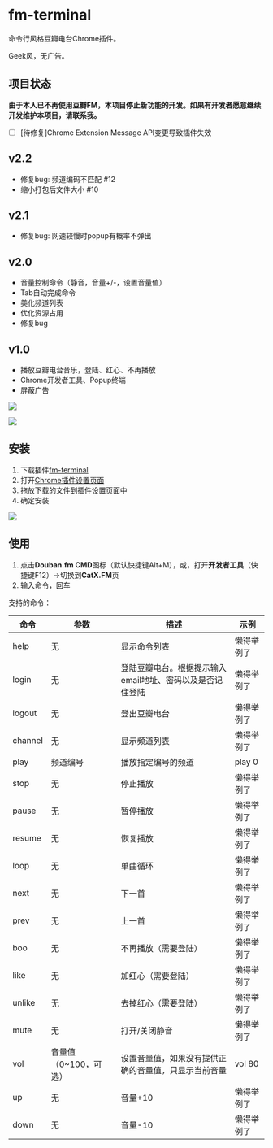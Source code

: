 # fm-terminal

命令行风格豆瓣电台Chrome插件。

Geek风，无广告。

## 项目状态

**由于本人已不再使用豆瓣FM，本项目停止新功能的开发。如果有开发者愿意继续开发维护本项目，请联系我。**

- [ ] [待修复]Chrome Extension Message API变更导致插件失效

## v2.2

* 修复bug: 频道编码不匹配 #12 
* 缩小打包后文件大小 #10

## v2.1

* 修复bug: 网速较慢时popup有概率不弹出

## v2.0

* 音量控制命令（静音，音量+/-，设置音量值）
* Tab自动完成命令
* 美化频道列表
* 优化资源占用
* 修复bug

## v1.0

* 播放豆瓣电台音乐，登陆、红心、不再播放
* Chrome开发者工具、Popup终端
* 屏蔽广告

![](http://fm.catx.me/gallery/1.jpg)

![](http://fm.catx.me/gallery/2.jpg)

## 安装

1. 下载插件[fm-terminal](http://fm.catx.me/chrome/fm-terminal-v2.0.crx)
2. 打开[Chrome插件设置页面](chrome://extensions/)
3. 拖放下载的文件到插件设置页面中
4. 确定安装


![](http://fm.catx.me/gallery/install.jpg)

## 使用

1. 点击**Douban.fm CMD**图标（默认快捷键Alt+M），或，打开**开发者工具**（快捷键F12）->切换到**CatX.FM**页
2. 输入命令，回车

支持的命令：

| 命令 | 参数 | 描述 | 示例 |
| ---- | ---- | ---- | ---- |
| help | 无   | 显示命令列表 | 懒得举例了 |
| login | 无   | 登陆豆瓣电台。根据提示输入email地址、密码以及是否记住登陆 | 懒得举例了 |
| logout | 无   | 登出豆瓣电台 | 懒得举例了 |
| channel | 无   | 显示频道列表 | 懒得举例了 |
| play | 频道编号   | 播放指定编号的频道 | play 0 |
| stop | 无   | 停止播放 | 懒得举例了 |
| pause | 无   | 暂停播放 | 懒得举例了 |
| resume | 无   | 恢复播放 | 懒得举例了 |
| loop | 无   | 单曲循环 | 懒得举例了 |
| next | 无   | 下一首 | 懒得举例了 |
| prev | 无   | 上一首 | 懒得举例了 |
| boo | 无   | 不再播放（需要登陆） | 懒得举例了 |
| like | 无   | 加红心（需要登陆） | 懒得举例了 |
| unlike | 无   | 去掉红心（需要登陆） | 懒得举例了 |
| mute | 无   | 打开/关闭静音 | 懒得举例了 |
| vol | 音量值（0~100，可选）   | 设置音量值，如果没有提供正确的音量值，只显示当前音量 | vol 80 |
| up | 无   | 音量+10 | 懒得举例了 |
| down | 无   | 音量-10 | 懒得举例了 |
